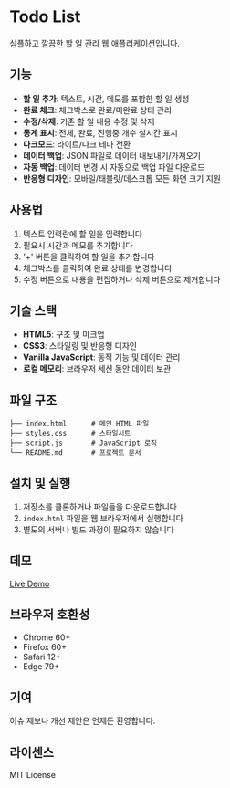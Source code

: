 # Todo List
심플하고 깔끔한 할 일 관리 웹 애플리케이션입니다.

## 기능

- **할 일 추가**: 텍스트, 시간, 메모를 포함한 할 일 생성
- **완료 체크**: 체크박스로 완료/미완료 상태 관리
- **수정/삭제**: 기존 할 일 내용 수정 및 삭제
- **통계 표시**: 전체, 완료, 진행중 개수 실시간 표시
- **다크모드**: 라이트/다크 테마 전환
- **데이터 백업**: JSON 파일로 데이터 내보내기/가져오기
- **자동 백업**: 데이터 변경 시 자동으로 백업 파일 다운로드
- **반응형 디자인**: 모바일/태블릿/데스크톱 모든 화면 크기 지원

## 사용법

1. 텍스트 입력란에 할 일을 입력합니다
2. 필요시 시간과 메모를 추가합니다
3. '+' 버튼을 클릭하여 할 일을 추가합니다
4. 체크박스를 클릭하여 완료 상태를 변경합니다
5. 수정 버튼으로 내용을 편집하거나 삭제 버튼으로 제거합니다

## 기술 스택

- **HTML5**: 구조 및 마크업
- **CSS3**: 스타일링 및 반응형 디자인  
- **Vanilla JavaScript**: 동적 기능 및 데이터 관리
- **로컬 메모리**: 브라우저 세션 동안 데이터 보관

## 파일 구조

```
├── index.html      # 메인 HTML 파일
├── styles.css      # 스타일시트
├── script.js       # JavaScript 로직
└── README.md       # 프로젝트 문서
```

## 설치 및 실행

1. 저장소를 클론하거나 파일들을 다운로드합니다
2. `index.html` 파일을 웹 브라우저에서 실행합니다
3. 별도의 서버나 빌드 과정이 필요하지 않습니다

## 데모

[Live Demo](https://your-username.github.io/your-repo-name)

## 브라우저 호환성

- Chrome 60+
- Firefox 60+  
- Safari 12+
- Edge 79+

## 기여

이슈 제보나 개선 제안은 언제든 환영합니다.

## 라이센스

MIT License

